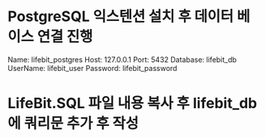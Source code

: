 # PostgreSQL 익스텐션 설치 후 데이터 베이스 연결 진행

Name: lifebit_postgres
Host: 127.0.0.1
Port: 5432
Database: lifebit_db
UserName: lifebit_user
Password: lifebit_password

# LifeBit.SQL 파일 내용 복사 후 lifebit_db에 쿼리문 추가 후 작성
